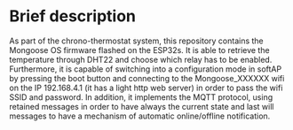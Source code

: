 # Brief description

As part of the chrono-thermostat system, this repository contains the Mongoose OS firmware flashed on the ESP32s. It is able to retrieve the temperature through DHT22 and choose which relay has to be enabled.
Furthermore, it is capable of switching into a configuration mode in softAP by pressing the boot button and connecting to the Mongoose_XXXXXX wifi on the IP 192.168.4.1 (it has a light http web server) in order to pass the wifi SSID and password.
In addition, it implements the MQTT protocol, using retained messages in order to have always the current state and last will messages to have a mechanism of automatic online/offline notification.
